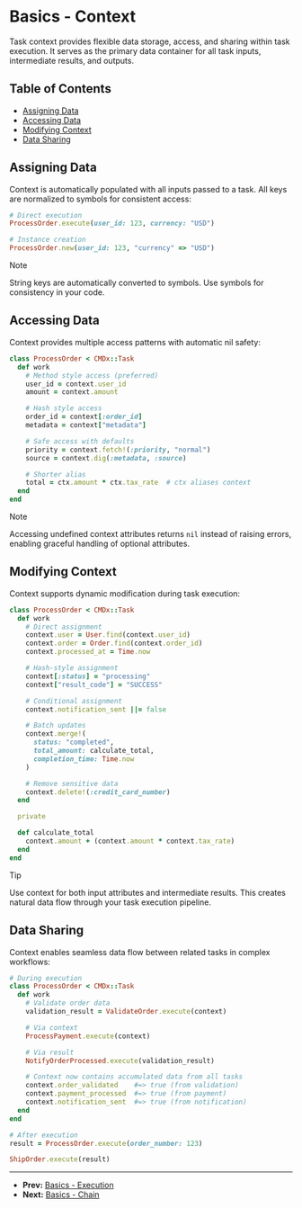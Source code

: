 # Basics - Context

Task context provides flexible data storage, access, and sharing within task execution. It serves as the primary data container for all task inputs, intermediate results, and outputs.

## Table of Contents

- [Assigning Data](#assigning-data)
- [Accessing Data](#accessing-data)
- [Modifying Context](#modifying-context)
- [Data Sharing](#data-sharing)

## Assigning Data

Context is automatically populated with all inputs passed to a task. All keys are normalized to symbols for consistent access:

```ruby
# Direct execution
ProcessOrder.execute(user_id: 123, currency: "USD")

# Instance creation
ProcessOrder.new(user_id: 123, "currency" => "USD")
```

> [!NOTE]
> String keys are automatically converted to symbols. Use symbols for consistency in your code.

## Accessing Data

Context provides multiple access patterns with automatic nil safety:

```ruby
class ProcessOrder < CMDx::Task
  def work
    # Method style access (preferred)
    user_id = context.user_id
    amount = context.amount

    # Hash style access
    order_id = context[:order_id]
    metadata = context["metadata"]

    # Safe access with defaults
    priority = context.fetch!(:priority, "normal")
    source = context.dig(:metadata, :source)

    # Shorter alias
    total = ctx.amount * ctx.tax_rate  # ctx aliases context
  end
end
```

> [!NOTE]
> Accessing undefined context attributes returns `nil` instead of raising errors, enabling graceful handling of optional attributes.

## Modifying Context

Context supports dynamic modification during task execution:

```ruby
class ProcessOrder < CMDx::Task
  def work
    # Direct assignment
    context.user = User.find(context.user_id)
    context.order = Order.find(context.order_id)
    context.processed_at = Time.now

    # Hash-style assignment
    context[:status] = "processing"
    context["result_code"] = "SUCCESS"

    # Conditional assignment
    context.notification_sent ||= false

    # Batch updates
    context.merge!(
      status: "completed",
      total_amount: calculate_total,
      completion_time: Time.now
    )

    # Remove sensitive data
    context.delete!(:credit_card_number)
  end

  private

  def calculate_total
    context.amount + (context.amount * context.tax_rate)
  end
end
```

> [!TIP]
> Use context for both input attributes and intermediate results. This creates natural data flow through your task execution pipeline.

## Data Sharing

Context enables seamless data flow between related tasks in complex workflows:

```ruby
# During execution
class ProcessOrder < CMDx::Task
  def work
    # Validate order data
    validation_result = ValidateOrder.execute(context)

    # Via context
    ProcessPayment.execute(context)

    # Via result
    NotifyOrderProcessed.execute(validation_result)

    # Context now contains accumulated data from all tasks
    context.order_validated    #=> true (from validation)
    context.payment_processed  #=> true (from payment)
    context.notification_sent  #=> true (from notification)
  end
end

# After execution
result = ProcessOrder.execute(order_number: 123)

ShipOrder.execute(result)
```

---

- **Prev:** [Basics - Execution](execution.md)
- **Next:** [Basics - Chain](chain.md)
